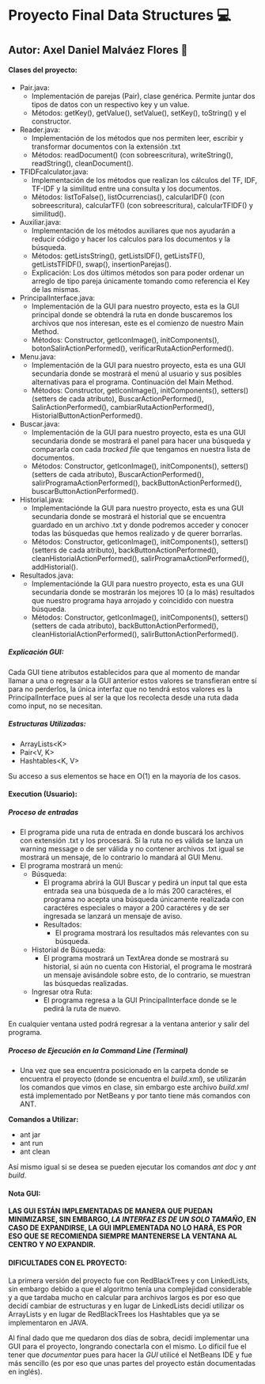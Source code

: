 # Proyecto Final Data Structures 💻
## Autor: Axel Daniel Malváez Flores 🦈

#### Clases del proyecto:

* Pair.java:
	* Implementación de parejas (Pair), clase genérica. Permite juntar dos tipos de datos con un respectivo key y un value.
	* Métodos: getKey(), getValue(), setValue(), setKey(), toString() y el constructor.
* Reader.java:
	* Implementación de los métodos que nos permiten leer, escribir y transformar documentos con la extensión .txt
	* Métodos: readDocument() (con sobreescritura), writeString(), readString(), cleanDocument().
* TFIDFcalculator.java:
	* Implementación de los métodos que realizan los cálculos del TF, IDF, TF-IDF y la similitud entre una consulta y los documentos.
	* Métodos: listToFalse(), listOcurrencias(), calcularIDF() (con sobreescritura), calcularTF() (con sobreescritura), calcularTFIDF() y 				similitud(). 
* Auxiliar.java:
	* Implementación de los métodos auxiliares que nos ayudarán a reducir código y hacer los calculos para los documentos y la búsqueda.
	* Métodos: getListsString(), getListsIDF(), getListsTF(), getListsTFIDF(), swap(), insertionParejas().
	* Explicación: Los dos últimos métodos son para poder ordenar un arreglo de tipo pareja únicamente tomando como referencia el Key de las 					  mismas.
* PrincipalInterface.java:
	* Implementación de la GUI para nuestro proyecto, esta es la GUI principal donde se obtendrá la ruta en donde buscaremos los archivos que 	  nos interesan, este es el comienzo de nuestro Main Method.
	* Métodos: Constructor, getIconImage(), initComponents(), botonSalirActionPerformed(), verificarRutaActionPerformed(). 
* Menu.java:
	* Implementación de la GUI para nuestro proyecto, esta es una GUI secundaria donde se mostrará el menú al usuario y sus posibles 	  alternativas para el programa. Continuación del Main Method.
	* Métodos: Constructor, getIconImage(), initComponents(), setters() (setters de cada atributo), BuscarActionPerformed(), SalirActionPerformed(), cambiarRutaActionPerformed(), HistorialButtonActionPerformed().
* Buscar.java:
	* Implementación de la GUI para nuestro proyecto, esta es una GUI secundaria donde se mostrará el panel para hacer una búsqueda y compararla con cada *tracked file* que tengamos en nuestra lista de documentos.
	* Métodos: Constructor, getIconImage(), initComponents(), setters() (setters de cada atributo), BuscarActionPerformed(), salirProgramaActionPerformed(), backButtonActionPerformed(), buscarButtonActionPerformed(). 
* Historial.java:
	* Implementaciónde la GUI para nuestro proyecto, esta es una GUI secundaria donde se mostrará el historial que se encuentra guardado en un 	  archivo .txt y donde podremos acceder y conocer todas las búsquedas que hemos realizado y de querer borrarlas.
	* Métodos: Constructor, getIconImage(), initComponents(), setters() (setters de cada atributo), backButtonActionPerformed(), 				 cleanHistorialActionPerformed(), salirProgramaActionPerformed(), addHistorial().
* Resultados.java:
	* Implementaciónde la GUI para nuestro proyecto, esta es una GUI secundaria donde se mostrarán los mejores 10 (a lo más) resultados que 	  nuestro programa haya arrojado y coincidido con nuestra búsqueda. 
	* Métodos: Constructor, getIconImage(), initComponents(), setters() (setters de cada atributo), backButtonActionPerformed(), 				 cleanHistorialActionPerformed(), salirButtonActionPerformed().

##### Explicación GUI:
Cada GUI tiene atributos establecidos para que al momento de mandar llamar a una o regresar a la GUI anterior estos valores se transfieran entre sí para no perderlos, la única interfaz que no tendrá estos valores es la PrincipalInterface pues al ser la que los recolecta desde una ruta dada como input, no se necesitan.


##### Estructuras Utilizadas: 
* ArrayLists\<K>
* Pair\<V, K>
* Hashtables\<K, V>

Su acceso a sus elementos se hace en O(1) en la mayoría de los casos.

#### Execution (Usuario):
##### Proceso de entradas
* El programa pide una ruta de entrada en donde buscará los archivos con extensión .txt y los procesará. Si la ruta no es válida se lanza un warning message o de ser válida y no contener archivos .txt igual se mostrará un mensaje, de lo contrario lo mandará al GUI Menu.
* El programa mostrará un menú:
	* Búsqueda:
		* El programa abrirá la GUI Buscar y pedirá un input tal que esta entrada sea una búsqueda de a lo más 200 caractéres, el programa no 		  acepta una búsqueda únicamente realizada con caractéres especiales o mayor a 200 caractéres y de ser ingresada se lanzará un mensaje 		  de aviso.
		* Resultados:
			* El programa mostrará los resultados más relevantes con su búsqueda.
	* Historial de Búsqueda:
		* El programa mostrará un TextArea donde se mostrará su historial, si aún no cuenta con Historial, el programa le mostrará un mensaje 		  avisándole sobre esto, de lo contrario, se muestran las búsquedas realizadas.
	* Ingresar otra Ruta:
		* El programa regresa a la GUI PrincipalInterface donde se le pedirá la ruta de nuevo.

En cualquier ventana usted podrá regresar a la ventana anterior y salir del programa. 

##### Proceso de Ejecución en la Command Line (Terminal)
* Una vez que sea encuentra posicionado en la carpeta donde se encuentra el proyecto (donde se encuentra el *build.xml*), se utilizarán los comandos que vimos en clase, sin embargo este archivo *build.xml* está implementado por NetBeans y por tanto tiene más comandos con ANT.

**Comandos a Utilizar:**

* ant jar
* ant run
* ant clean

Así mismo igual si se desea se pueden ejecutar los comandos *ant doc* y *ant build*.

#### Nota GUI:
**LAS GUI ESTÁN IMPLEMENTADAS DE MANERA QUE PUEDAN MINIMIZARSE, SIN EMBARGO, _LA INTERFAZ ES DE UN SOLO TAMAÑO_, EN CASO DE EXPANDIRSE, LA GUI IMPLEMENTADA NO LO HARÁ, ES POR ESO QUE SE RECOMIENDA SIEMPRE MANTENERSE LA VENTANA AL CENTRO Y _NO_ EXPANDIR.**

#### DIFICULTADES CON EL PROYECTO: 

La primera versión del proyecto fue con RedBlackTrees y con LinkedLists, sin embargo debido a que el algoritmo tenía una complejidad considerable y a que tardaba mucho en calcular para archivos largos es por eso que decidí cambiar de estructuras y en lugar de LinkedLists decidí utilizar os ArrayLists y en lugar de RedBlackTrees los Hashtables que ya se implementaron en JAVA.

Al final dado que me quedaron dos días de sobra, decidí implementar una GUI para el proyecto, longrando conectarla con el mismo. Lo difícil fue el tener que *documentar* pues para hacer la *GUI* utilicé el NetBeans IDE y fue más sencillo (es por eso que unas partes del proyecto están documentadas en inglés).






